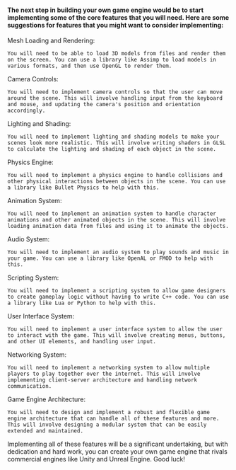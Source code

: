 #### The next step in building your own game engine would be to start implementing some of the core features that you will need. Here are some suggestions for features that you might want to consider implementing:

Mesh Loading and Rendering: 
```
You will need to be able to load 3D models from files and render them on the screen. You can use a library like Assimp to load models in various formats, and then use OpenGL to render them.
```

Camera Controls: 
```
You will need to implement camera controls so that the user can move around the scene. This will involve handling input from the keyboard and mouse, and updating the camera's position and orientation accordingly.
```
Lighting and Shading: 
```
You will need to implement lighting and shading models to make your scenes look more realistic. This will involve writing shaders in GLSL to calculate the lighting and shading of each object in the scene.
```
Physics Engine:
```
You will need to implement a physics engine to handle collisions and other physical interactions between objects in the scene. You can use a library like Bullet Physics to help with this.
```
Animation System: 
```
You will need to implement an animation system to handle character animations and other animated objects in the scene. This will involve loading animation data from files and using it to animate the objects.
```
Audio System:
```
You will need to implement an audio system to play sounds and music in your game. You can use a library like OpenAL or FMOD to help with this.
```
Scripting System: 
```
You will need to implement a scripting system to allow game designers to create gameplay logic without having to write C++ code. You can use a library like Lua or Python to help with this.
```
User Interface System: 
```
You will need to implement a user interface system to allow the user to interact with the game. This will involve creating menus, buttons, and other UI elements, and handling user input.
```
Networking System: 
```
You will need to implement a networking system to allow multiple players to play together over the internet. This will involve implementing client-server architecture and handling network communication.
```
Game Engine Architecture:
```
You will need to design and implement a robust and flexible game engine architecture that can handle all of these features and more. This will involve designing a modular system that can be easily extended and maintained.
```
Implementing all of these features will be a significant undertaking, but with dedication and hard work, you can create your own game engine that rivals commercial engines like Unity and Unreal Engine. Good luck!

